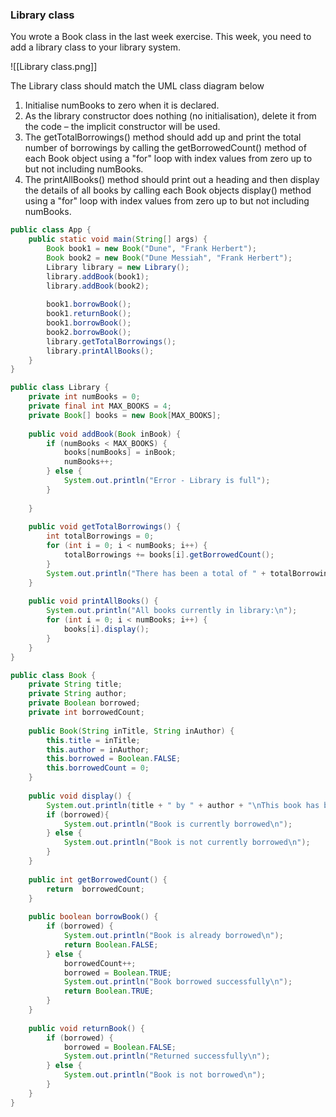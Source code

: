 ### Library class

You wrote a Book class in the last week exercise. This week, you need to add a library class to your library system.

![[Library class.png]]

The Library class should match the UML class diagram below


1. Initialise numBooks to zero when it is declared.
2. As the library constructor does nothing (no initialisation), delete it from the code – the implicit constructor will be used.
3. The getTotalBorrowings() method should add up and print the total number of borrowings by calling the getBorrowedCount() method of each Book object using a "for" loop with index values from zero up to but not including numBooks.
4. The printAllBooks() method should print out a heading and then display the details of all books by calling each Book objects display() method using a "for" loop with index values from zero up to but not including numBooks.
```java
public class App {  
    public static void main(String[] args) {  
        Book book1 = new Book("Dune", "Frank Herbert");  
        Book book2 = new Book("Dune Messiah", "Frank Herbert");  
        Library library = new Library();  
        library.addBook(book1);  
        library.addBook(book2);  
  
        book1.borrowBook();  
        book1.returnBook();  
        book1.borrowBook();  
        book2.borrowBook();  
        library.getTotalBorrowings();  
        library.printAllBooks();  
    }  
}

public class Library {  
    private int numBooks = 0;  
    private final int MAX_BOOKS = 4;  
    private Book[] books = new Book[MAX_BOOKS];  
  
    public void addBook(Book inBook) {  
        if (numBooks < MAX_BOOKS) {  
            books[numBooks] = inBook;  
            numBooks++;  
        } else {  
            System.out.println("Error - Library is full");  
        }  
  
    }  
  
    public void getTotalBorrowings() {  
        int totalBorrowings = 0;  
        for (int i = 0; i < numBooks; i++) {  
            totalBorrowings += books[i].getBorrowedCount();  
        }  
        System.out.println("There has been a total of " + totalBorrowings + " borrowings");  
    }  
  
    public void printAllBooks() {  
        System.out.println("All books currently in library:\n");  
        for (int i = 0; i < numBooks; i++) {  
            books[i].display();  
        }  
    }  
}

public class Book {  
    private String title;  
    private String author;  
    private Boolean borrowed;  
    private int borrowedCount;  
  
    public Book(String inTitle, String inAuthor) {  
        this.title = inTitle;  
        this.author = inAuthor;  
        this.borrowed = Boolean.FALSE;  
        this.borrowedCount = 0;  
    }  
  
    public void display() {  
        System.out.println(title + " by " + author + "\nThis book has been borrowed " + borrowedCount + " times");  
        if (borrowed){  
            System.out.println("Book is currently borrowed\n");  
        } else {  
            System.out.println("Book is not currently borrowed\n");  
        }  
    }  
  
    public int getBorrowedCount() {  
        return  borrowedCount;  
    }  
  
    public boolean borrowBook() {  
        if (borrowed) {  
            System.out.println("Book is already borrowed\n");  
            return Boolean.FALSE;  
        } else {  
            borrowedCount++;  
            borrowed = Boolean.TRUE;  
            System.out.println("Book borrowed successfully\n");  
            return Boolean.TRUE;  
        }  
    }  
  
    public void returnBook() {  
        if (borrowed) {  
            borrowed = Boolean.FALSE;  
            System.out.println("Returned successfully\n");  
        } else {  
            System.out.println("Book is not borrowed\n");  
        }  
    }  
}
```